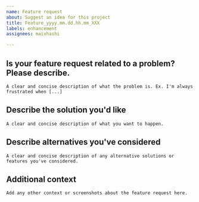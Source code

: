 ```yaml
---
name: Feature request
about: Suggest an idea for this project
title: Feature_yyyy.mm.dd.hh.mm_XXX
labels: enhancement
assignees: maixhashi

---
```


## Is your feature request related to a problem? Please describe.
`A clear and concise description of what the problem is. Ex. I'm always frustrated when [...]`

## Describe the solution you'd like
`A clear and concise description of what you want to happen.`

## Describe alternatives you've considered
`A clear and concise description of any alternative solutions or features you've considered.`

## Additional context
`Add any other context or screenshots about the feature request here.`

